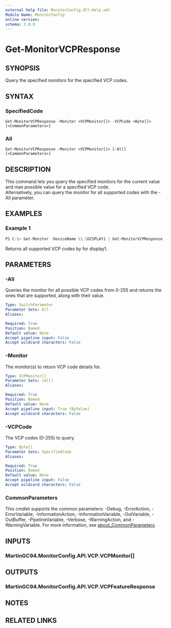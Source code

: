 ```yaml
---
external help file: MonitorConfig.dll-Help.xml
Module Name: MonitorConfig
online version:
schema: 2.0.0
---
```


# Get-MonitorVCPResponse

## SYNOPSIS
Query the specified monitors for the specified VCP codes.

## SYNTAX

### SpecifiedCode
```
Get-MonitorVCPResponse -Monitor <VCPMonitor[]> -VCPCode <Byte[]> [<CommonParameters>]
```

### All
```
Get-MonitorVCPResponse -Monitor <VCPMonitor[]> [-All] [<CommonParameters>]
```

## DESCRIPTION
This command lets you query the specified monitors for the current value and max possible value for a specified VCP code.  
Alternatively, you can query the monitor for all supported codes with the -All parameter.

## EXAMPLES

### Example 1
```powershell
PS C:\> Get-Monitor -DeviceName \\.\DISPLAY1 | Get-MonitorVCPResponse -All
```

Returns all supported VCP codes by for display1.

## PARAMETERS

### -All
Queries the monitor for all possible VCP codes from 0-255 and returns the ones that are supported, along with their value.

```yaml
Type: SwitchParameter
Parameter Sets: All
Aliases:

Required: True
Position: Named
Default value: None
Accept pipeline input: False
Accept wildcard characters: False
```

### -Monitor
The monitor(s) to return VCP code details for.

```yaml
Type: VCPMonitor[]
Parameter Sets: (All)
Aliases:

Required: True
Position: Named
Default value: None
Accept pipeline input: True (ByValue)
Accept wildcard characters: False
```

### -VCPCode
The VCP codes (0-255) to query.

```yaml
Type: Byte[]
Parameter Sets: SpecifiedCode
Aliases:

Required: True
Position: Named
Default value: None
Accept pipeline input: False
Accept wildcard characters: False
```

### CommonParameters
This cmdlet supports the common parameters: -Debug, -ErrorAction, -ErrorVariable, -InformationAction, -InformationVariable, -OutVariable, -OutBuffer, -PipelineVariable, -Verbose, -WarningAction, and -WarningVariable. For more information, see [about_CommonParameters](http://go.microsoft.com/fwlink/?LinkID=113216).

## INPUTS

### MartinGC94.MonitorConfig.API.VCP.VCPMonitor[]

## OUTPUTS

### MartinGC94.MonitorConfig.API.VCP.VCPFeatureResponse

## NOTES

## RELATED LINKS
